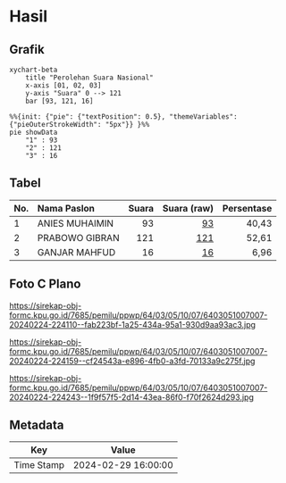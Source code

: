 # Hasil

## Grafik

```mermaid
xychart-beta
    title "Perolehan Suara Nasional"
    x-axis [01, 02, 03]
    y-axis "Suara" 0 --> 121
    bar [93, 121, 16]
```

```mermaid
%%{init: {"pie": {"textPosition": 0.5}, "themeVariables": {"pieOuterStrokeWidth": "5px"}} }%%
pie showData
    "1" : 93
    "2" : 121
    "3" : 16
```

## Tabel

| No. | Nama Paslon    | Suara | Suara (raw) | Persentase |
|:--- |:-------------- | -----:| -----------:| ----------:|
| 1   | ANIES MUHAIMIN | 93    | [93][p-1]   | 40,43      |
| 2   | PRABOWO GIBRAN | 121   | [121][p-2]  | 52,61      |
| 3   | GANJAR MAHFUD  | 16    | [16][p-3]   | 6,96       |


[p-1]: https://github.com/gigit-pemilu/pemilu-2024/blob/main/pilpres/hitung-suara/sub/64-kalimantan-timur/sub/03-berau/sub/05-tanjung-redeb/sub/1007-karang-ambun/sub/007-tps/sub/paslon-1.txt
[p-2]: https://github.com/gigit-pemilu/pemilu-2024/blob/main/pilpres/hitung-suara/sub/64-kalimantan-timur/sub/03-berau/sub/05-tanjung-redeb/sub/1007-karang-ambun/sub/007-tps/sub/paslon-2.txt
[p-3]: https://github.com/gigit-pemilu/pemilu-2024/blob/main/pilpres/hitung-suara/sub/64-kalimantan-timur/sub/03-berau/sub/05-tanjung-redeb/sub/1007-karang-ambun/sub/007-tps/sub/paslon-3.txt

## Foto C Plano

https://sirekap-obj-formc.kpu.go.id/7685/pemilu/ppwp/64/03/05/10/07/6403051007007-20240224-224110--fab223bf-1a25-434a-95a1-930d9aa93ac3.jpg

https://sirekap-obj-formc.kpu.go.id/7685/pemilu/ppwp/64/03/05/10/07/6403051007007-20240224-224159--cf24543a-e896-4fb0-a3fd-70133a9c275f.jpg

https://sirekap-obj-formc.kpu.go.id/7685/pemilu/ppwp/64/03/05/10/07/6403051007007-20240224-224243--1f9f57f5-2d14-43ea-86f0-f70f2624d293.jpg


## Metadata

| Key        | Value               |
| ---------- | ------------------- |
| Time Stamp | 2024-02-29 16:00:00 |



